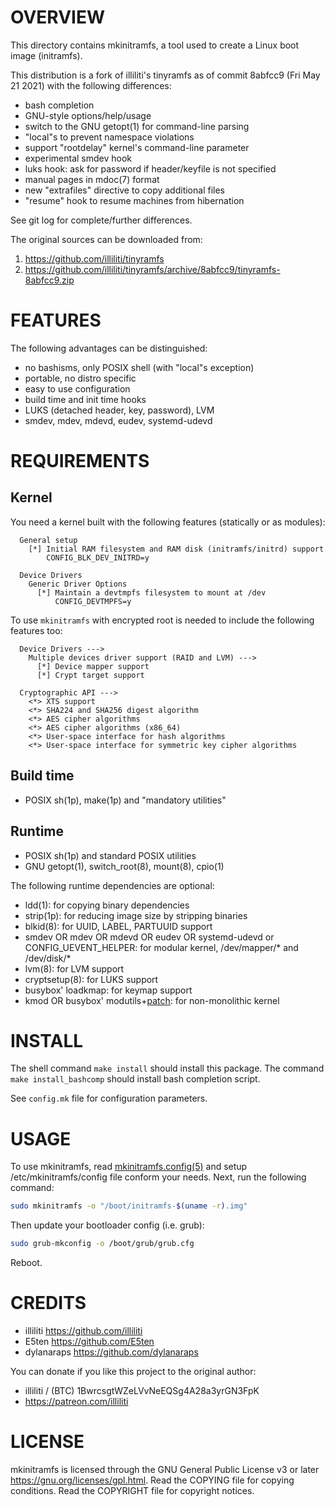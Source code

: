 OVERVIEW
========

This directory contains mkinitramfs, a tool used to create a Linux boot image
(initramfs).

This distribution is a fork of illiliti's tinyramfs as of commit 8abfcc9 (Fri
May 21 2021) with the following differences:
  * bash completion
  * GNU-style options/help/usage
  * switch to the GNU getopt(1) for command-line parsing
  * "local"s to prevent namespace violations
  * support "rootdelay" kernel's command-line parameter
  * experimental smdev hook
  * luks hook: ask for password if header/keyfile is not specified
  * manual pages in mdoc(7) format
  * new "extrafiles" directive to copy additional files
  * "resume" hook to resume machines from hibernation

See git log for complete/further differences.

The original sources can be downloaded from:
  1. https://github.com/illiliti/tinyramfs
  2. https://github.com/illiliti/tinyramfs/archive/8abfcc9/tinyramfs-8abfcc9.zip


FEATURES
========

The following advantages can be distinguished:
  * no bashisms, only POSIX shell (with "local"s exception)
  * portable, no distro specific
  * easy to use configuration
  * build time and init time hooks
  * LUKS (detached header, key, password), LVM
  * smdev, mdev, mdevd, eudev, systemd-udevd


REQUIREMENTS
============

Kernel
------

You need a kernel built with the following features (statically or as modules):
```
  General setup
    [*] Initial RAM filesystem and RAM disk (initramfs/initrd) support
        CONFIG_BLK_DEV_INITRD=y

  Device Drivers
    Generic Driver Options
      [*] Maintain a devtmpfs filesystem to mount at /dev
          CONFIG_DEVTMPFS=y
```

To use `mkinitramfs` with encrypted root is needed to include the following
features too:
```
  Device Drivers --->
    Multiple devices driver support (RAID and LVM) --->
      [*] Device mapper support
      [*] Crypt target support

  Cryptographic API --->
    <*> XTS support
    <*> SHA224 and SHA256 digest algorithm
    <*> AES cipher algorithms
    <*> AES cipher algorithms (x86_64)
    <*> User-space interface for hash algorithms
    <*> User-space interface for symmetric key cipher algorithms
```

Build time
----------
  * POSIX sh(1p), make(1p) and "mandatory utilities"

Runtime
-------
  * POSIX sh(1p) and standard POSIX utilities
  * GNU getopt(1), switch_root(8), mount(8), cpio(1)

The following runtime dependencies are optional:

  * ldd(1): for copying binary dependencies
  * strip(1p): for reducing image size by stripping binaries
  * blkid(8): for UUID, LABEL, PARTUUID support
  * smdev OR mdev OR mdevd OR eudev OR systemd-udevd or CONFIG_UEVENT_HELPER:
    for modular kernel, /dev/mapper/* and /dev/disk/*
  * lvm(8): for LVM support
  * cryptsetup(8): for LUKS support
  * busybox' loadkmap: for keymap support
  * kmod OR busybox' modutils+[patch][1]: for non-monolithic kernel

[1]: /patches/modprobe-kernel-version.patch


INSTALL
=======

The shell command `make install` should install this package.  The command
`make install_bashcomp` should install bash completion script.

See `config.mk` file for configuration parameters.


USAGE
=====

To use mkinitramfs, read [mkinitramfs.config(5)][2] and setup
/etc/mkinitramfs/config file conform your needs.  Next, run the following
command:

```sh
sudo mkinitramfs -o "/boot/initramfs-$(uname -r).img"
```

Then update your bootloader config (i.e. grub):

```sh
sudo grub-mkconfig -o /boot/grub/grub.cfg
```

Reboot.

[2]: https://zeppe-lin.github.io/mkinitramfs.config.5.html


CREDITS
=======

  * illiliti    <https://github.com/illiliti>
  * E5ten       <https://github.com/E5ten>
  * dylanaraps  <https://github.com/dylanaraps>

You can donate if you like this project to the original author:
  * illiliti / (BTC) 1BwrcsgtWZeLVvNeEQSg4A28a3yrGN3FpK
  * https://patreon.com/illiliti


LICENSE
=======

mkinitramfs is licensed through the GNU General Public License v3 or later
<https://gnu.org/licenses/gpl.html>.
Read the COPYING file for copying conditions.
Read the COPYRIGHT file for copyright notices.

